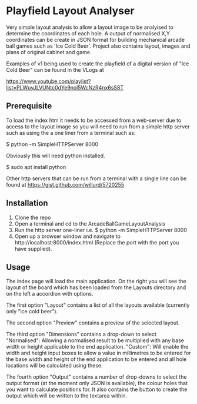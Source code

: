 # Playfield Layout Analyser
Very simple layout analysis to allow a layout image to be analyised to determine the coordinates of each hole.  A output of normalised X,Y coordinates can be create in JSON format for building mechanical arcade ball games such as 'Ice Cold Beer'. Project also contains layout, images and plans of original cabinet and game.

Examples of v1 being used to create the playfield of a digital version of "Ice Cold Beer" can be found in the VLogs at

https://www.youtube.com/playlist?list=PLWuyJLVUNtc0dYe9nol5WcNzR4nx6sS8T



## Prerequisite 
To load the index htm it needs to be accessed from a web-server due to access to the layout image so you will need to run from a simple http server such as using the a one liner from a terminal such as:

$ python -m SimpleHTTPServer 8000

Obviously this will need python installed.

$ sudo apt install python

Other http servers that can be run from a terminal with a single line can be found at https://gist.github.com/willurd/5720255

## Installation
1. Clone the repo 
2. Open a terminal and cd to the ArcadeBallGameLayoutAnalysis 
3. Run the http server one-liner i.e. $ python -m SimpleHTTPServer 8000 
4. Open up a browser window and navigate to http://localhost:8000/index.html (Replace the port with the port you have supplied). 

## Usage
The index page will load the main application. On the right you will see the layout of the board which has been loaded from the Layouts directory and on the left a accordion with options.

The first option "Layout" contains a list of all the layouts available (currently only "ice cold beer").

The second option "Preview" contains a preview of the selected layout.

The third option "Dimensions" contains a drop-down to select "Normalised": Allowing a normalised result to be multiplied with any base width or height applicable to the end application. "Custom": Will enable the width and height input boxes to allow a value in millimetres to be entered for the base width and height of the end application to be entered and all hole locations will be calculated using these.

The fourth option "Output" contains a number of drop-downs to select the output format (at the moment only JSON is available), the colour holes that you want to calculate positions for. It also contains the button to create the output which will be written to the textarea within.

